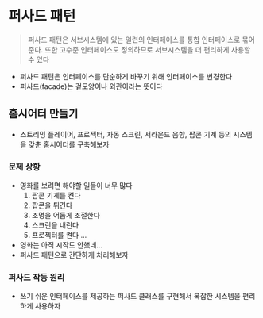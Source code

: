 # 퍼사드 패턴

> 퍼사드 패턴은 서브시스템에 있는 일련의 인터페이스를 통합 인터페이스로 묶어준다. 또한 고수준 인터페이스도 정의하므로 서브시스템을 더 편리하게 사용할 수 있다

- 퍼사드 패턴은 인터페이스를 단순하게 바꾸기 위해 인터페이스를 변경한다
- 퍼사드(facade)는 겉모양이나 외관이라는 뜻이다

## 홈시어터 만들기

- 스트리밍 플레이어, 프로젝터, 자동 스크린, 서라운드 음향, 팝콘 기계 등의 시스템을 갖춘 홈시어터를 구축해보자

### 문제 상황

- 영화를 보려면 해야할 일들이 너무 많다
  1. 팝콘 기계를 켠다
  2. 팝콘을 튀긴다
  3. 조명을 어둡게 조절한다
  4. 스크린을 내린다
  4. 프로젝터를 켠다
  ...
- 영화는 아직 시작도 안했네...
- 퍼사드 패턴으로 간단하게 처리해보자

### 퍼사드 작동 원리

- 쓰기 쉬운 인터페이스를 제공하는 퍼사드 클래스를 구현해서 복잡한 시스템을 편리하게 사용하자
